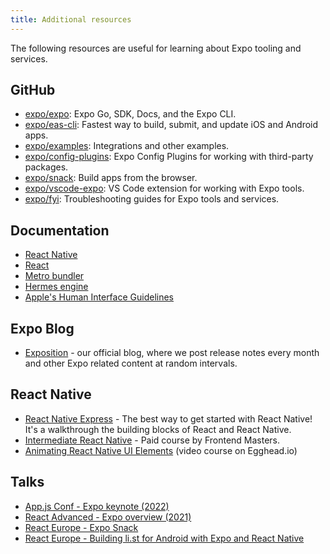 ```yaml
---
title: Additional resources
---
```


The following resources are useful for learning about Expo tooling and services.

## GitHub

- [expo/expo](https://github.com/expo/expo): Expo Go, SDK, Docs, and the Expo CLI.
- [expo/eas-cli](https://github.com/expo/eas-cli): Fastest way to build, submit, and update iOS and Android apps.
- [expo/examples](https://github.com/expo/examples): Integrations and other examples.
- [expo/config-plugins](https://github.com/expo/config-plugins): Expo Config Plugins for working with third-party packages.
- [expo/snack](https://github.com/expo/snack): Build apps from the browser.
- [expo/vscode-expo](https://github.com/expo/vscode-expo): VS Code extension for working with Expo tools.
- [expo/fyi](https://github.com/expo/fyi): Troubleshooting guides for Expo tools and services.

## Documentation

- [React Native](https://reactnative.dev/docs/getting-started)
- [React](https://reactjs.org/docs/getting-started.html)
- [Metro bundler](https://facebook.github.io/metro/)
- [Hermes engine](https://hermesengine.dev/)
- [Apple's Human Interface Guidelines](https://developer.apple.com/design/human-interface-guidelines/guidelines/overview/)

## Expo Blog

- [Exposition](https://blog.expo.dev/) - our official blog, where we post release notes every month and other Expo related content at random intervals.

## React Native

- [React Native Express](http://www.reactnativeexpress.com/) - The best way to get started with React Native! It's a walkthrough the building blocks of React and React Native.
- [Intermediate React Native](https://frontendmasters.com/courses/intermediate-react-native/) - Paid course by Frontend Masters.
- [Animating React Native UI Elements](https://egghead.io/courses/animate-react-native-ui-elements) (video course on Egghead.io)

## Talks

- [App.js Conf - Expo keynote (2022)](https://youtu.be/ObeaMae0hug)
- [React Advanced - Expo overview (2021)](https://www.youtube.com/watch?v=YjJ0NG9MFkg)
- [React Europe - Expo Snack](https://www.youtube.com/watch?v=U0vnAW4UNXE)
- [React Europe - Building li.st for Android with Expo and React Native](https://www.youtube.com/watch?v=cI9bDvDEsYE)
